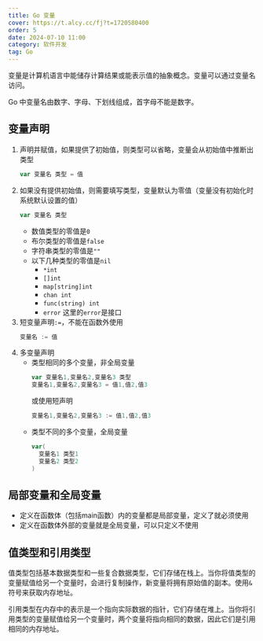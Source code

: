 ```yaml
---
title: Go 变量
cover: https://t.alcy.cc/fj?t=1720580400
order: 5
date: 2024-07-10 11:00
category: 软件开发
tag: Go
---
```


变量是计算机语言中能储存计算结果或能表示值的抽象概念。变量可以通过变量名访问。

Go 中变量名由数字、字母、下划线组成，首字母不能是数字。

## 变量声明

1. 声明并赋值，如果提供了初始值，则类型可以省略，变量会从初始值中推断出类型
   ```Go
   var 变量名 类型 = 值
   ```
2. 如果没有提供初始值，则需要填写类型，变量默认为零值（变量没有初始化时系统默认设置的值）
   ```Go
   var 变量名 类型
   ```
   + 数值类型的零值是`0`
   + 布尔类型的零值是`false`
   + 字符串类型的零值是`""`
   + 以下几种类型的零值是`nil`
     + `*int`
     + `[]int`
     + `map[string]int`
     + `chan int`
     + `func(string) int`
     + `error` 这里的`error`是接口
3. 短变量声明`:=`，不能在函数外使用
   ```Go
   变量名 := 值
   ```
4. 多变量声明
   + 类型相同的多个变量，非全局变量
     ```Go
     var 变量名1,变量名2,变量名3 类型
     变量名1,变量名2,变量名3 = 值1,值2,值3
     ```
     或使用短声明
     ```Go
     变量名1,变量名2,变量名3 := 值1,值2,值3
     ```
   + 类型不同的多个变量，全局变量
     ```Go
     var(
       变量名1 类型1
       变量名2 类型2
     )
     ```
## 局部变量和全局变量

+ 定义在函数体（包括main函数）内的变量都是局部变量，定义了就必须使用
+ 定义在函数体外部的变量就是全局变量，可以只定义不使用

## 值类型和引用类型

值类型包括基本数据类型和一些复合数据类型，它们存储在栈上。当你将值类型的变量赋值给另一个变量时，会进行复制操作，新变量将拥有原始值的副本。使用`&`符号来获取内存地址。

引用类型在内存中的表示是一个指向实际数据的指针，它们存储在堆上。当你将引用类型的变量赋值给另一个变量时，两个变量将指向相同的数据，因此它们是引用相同的内存地址。

